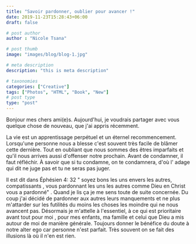 ```yaml
---
title: "Savoir pardonner, oublier pour avancer !"
date: 2019-11-23T15:28:43+06:00
draft: false

# post author
author : "Nicole Tsana"

# post thumb
image: "images/blog/blog-1.jpg"

# meta description
description: "this is meta description"

# taxonomies
categories: ["Creative"]
tags: ["Photos", "HTML", "Book", "New"]
# post type
type: "post"
---
```


Bonjour mes chers ami(e)s. Aujourd'hui,  je voudrais partager avec vous quelque chose de nouveau, que j'ai appris récemment. 

La vie est un apprentissage perpétuel et un éternel recommencement. Lorsqu'une personne nous a blesse c'est souvent très facile de blâmer cette dernière. Tout en oubliant que nous sommes des êtres imparfaits et qu'il nous arrives aussi d'offenser notre prochain. Avant de condamner, il faut réfléchir. À savoir que si tu condamne, on te condamnera, d'où l' adage qui dit ne juge pas et tu ne seras pas juger. 

Il est dit dans Éphésien 4: 32 " soyez bons les uns envers les autres, compatissants , vous pardonnant les uns les autres comme Dieu en Christ vous a pardonné" . Quand je lis ça je me sens toute de suite concernée.  Du coup j'ai décidé de pardonner aux autres leurs manquements et ne plus m'attarder sur les futilités du moins les choses les moindre qui ne nous avancent pas. Désormais je m'attelle à l'essentiel, à ce qui est prioritaire avant tout pour moi , pour mes enfants, ma famille et celui que Dieu a mis autour de moi de manière générale. Toujours donner le bénéfice du doute à notre alter ego car personne n'est parfait. Très souvent on se fait des illusions là où il n'en est rien.
